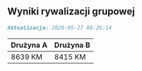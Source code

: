## Wyniki rywalizacji grupowej

```markdown
Aktualizacja: 2020-05-27 08:26:14
```

Drużyna A | Drużyna B
------------ | -------------
 8639 KM | 8415 KM